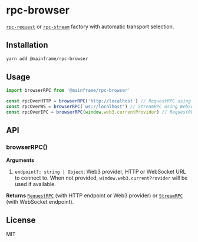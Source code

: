 # rpc-browser

[`rpc-request`](../rpc-request) or [`rpc-stream`](../rpc-stream) factory with automatic transport selection.

## Installation

```sh
yarn add @mainframe/rpc-browser
```

## Usage

```js
import browserRPC from '@mainframe/rpc-browser'

const rpcOverHTTP = browserRPC('http://localhost') // RequestRPC using HTTP transport
const rpcOverWS = browserRPC('ws://localhost') // StreamRPC using WebSocket transport
const rpcOverIPC = browserRPC(window.web3.currentProvider) // RequestRPC using Web3 transport
```

## API

### browserRPC()

**Arguments**

1.  `endpoint?: string | Object`: Web3 provider, HTTP or WebSocket URL to connect to. When not provided, `window.web3.currentProvider` will be used if available.

**Returns** [`RequestRPC`](../rpc-request) (with HTTP endpoint or Web3 provider) or [`StreamRPC`](../rpc-stream) (with WebSocket endpoint).

## License

MIT

